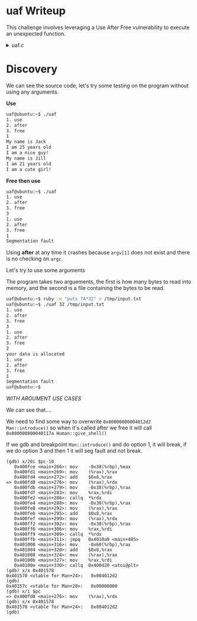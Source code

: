 # uaf Writeup

This challenge involves leveraging a Use After Free vulnerability to execute an unexpected function.
<details>
<summary> uaf.c </summary>
<p>
        
```c
#include <fcntl.h>
#include <iostream> 
#include <cstring>
#include <cstdlib>
#include <unistd.h>
using namespace std;

class Human{
private:
        virtual void give_shell(){
                system("/bin/sh");
        }
protected:
        int age;
        string name;
public:
        virtual void introduce(){
                cout << "My name is " << name << endl;
                cout << "I am " << age << " years old" << endl;
        }
};

class Man: public Human{
public:
        Man(string name, int age){
                this->name = name;
                this->age = age;
        }
        virtual void introduce(){
                Human::introduce();
                cout << "I am a nice guy!" << endl;
        }
};

class Woman: public Human{
public:
        Woman(string name, int age){
                this->name = name;
                this->age = age;
        }
        virtual void introduce(){
                Human::introduce();
                cout << "I am a cute girl!" << endl;
        }
};

int main(int argc, char* argv[]){
        Human* m = new Man("Jack", 25);
        Human* w = new Woman("Jill", 21);

        size_t len;
        char* data;
        unsigned int op;
        while(1){
                cout << "1. use\n2. after\n3. free\n";
                cin >> op;

                switch(op){
                        case 1:

                                m->introduce();
                                w->introduce();
                                break;
                        case 2:
                                len = atoi(argv[1]);
                                data = new char[len];
                                read(open(argv[2], O_RDONLY), data, len);
                                cout << "your data is allocated" << endl;
                                break;
                        case 3:
                                delete m;
                                delete w;
                                break;
                        default:
                                break;
                }
        }

        return 0;       
}
```
</p>
</details>


# Discovery
We can see the source code, let's try some testing on the program without using any arguments.

**Use**
```bash
uaf@ubuntu:~$ ./uaf
1. use
2. after
3. free
1
My name is Jack
I am 25 years old
I am a nice guy!
My name is Jill
I am 21 years old
I am a cute girl!
```


**Free then use**
```bash
uaf@ubuntu:~$ ./uaf
1. use
2. after
3. free
3
1. use
2. after
3. free
1
Segmentation fault
```

Using **after** at any time it crashes because `argv[1]` does not exist and there is no checking on `argc`.

Let's try to use some arguments

The program takes two arguements, the first is how many bytes to read into memory, and the second is a file containing the bytes to be read.

```bash
uaf@ubuntu:~$ ruby -e "puts ?A*32" > /tmp/input.txt
uaf@ubuntu:~$ ./uaf 32 /tmp/input.txt
1. use
2. after
3. free
3
1. use
2. after
3. free
2
your data is allocated
1. use
2. after
3. free
1
Segmentation fault
uaf@ubuntu:~$ 
```



*WITH ARGUMENT USE CASES*

We can see that....

We need to find some way to overwrite `0x00000000004012d2 Man::introduce()` so when it's called after we free it will call `0x000000000040117a Human::give_shell()`

If we gdb and breakpoint `Man::introduce()` and do option 1, it will break, if we do option 3 and then 1 it will seg fault and not break.

```
(gdb) x/20i $pc-10
   0x400fce <main+266>:	mov    -0x38(%rbp),%eax
   0x400fd1 <main+269>:	mov    (%rax),%rax
   0x400fd4 <main+272>:	add    $0x8,%rax
=> 0x400fd8 <main+276>:	mov    (%rax),%rdx
   0x400fdb <main+279>:	mov    -0x38(%rbp),%rax
   0x400fdf <main+283>:	mov    %rax,%rdi
   0x400fe2 <main+286>:	callq  *%rdx
   0x400fe4 <main+288>:	mov    -0x30(%rbp),%rax
   0x400fe8 <main+292>:	mov    (%rax),%rax
   0x400feb <main+295>:	add    $0x8,%rax
   0x400fef <main+299>:	mov    (%rax),%rdx
   0x400ff2 <main+302>:	mov    -0x30(%rbp),%rax
   0x400ff6 <main+306>:	mov    %rax,%rdi
   0x400ff9 <main+309>:	callq  *%rdx
   0x400ffb <main+311>:	jmpq   0x4010a9 <main+485>
   0x401000 <main+316>:	mov    -0x60(%rbp),%rax
   0x401004 <main+320>:	add    $0x8,%rax
   0x401008 <main+324>:	mov    (%rax),%rax
   0x40100b <main+327>:	mov    %rax,%rdi
   0x40100e <main+330>:	callq  0x400d20 <atoi@plt>
(gdb) x/x 0x401578
0x401578 <vtable for Man+24>:	0x004012d2
(gdb) 
0x40157c <vtable for Man+28>:	0x00000000
(gdb) x/i $pc
=> 0x400fd8 <main+276>:	mov    (%rax),%rdx
(gdb) x/x 0x401578
0x401578 <vtable for Man+24>:	0x004012d2
(gdb) 

```
